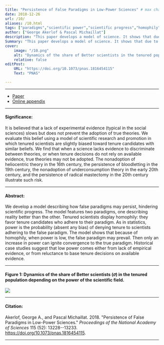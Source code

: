 ```yaml
---
title: "Persistence of False Paradigms in Low-Power Sciences" # max chars = 70
date: 2018-12-26
url: /10/
aliases: /10.html
tags: ["paradigms","scientific power","scientific progress","homophily","metascience"]
author: ["George Akerlof & Pascal Michaillat"]
description: "This paper develops a model of science. It shows that due to homophily in tenure decisions, false paradigms may persist when a science has low power." # max chars = 155
Summary: "This paper develops a model of science. It shows that due to homophily in tenure decisions, false paradigms may persist when a science has low power. History suggests that low power comes either from lack of evidence, or from reluctance to base tenure decisions on available evidence." # max chars = 290
cover:
    image: "/10.png"
    alt: "Dynamics of the share of Better scientists in the tenured population depending on the power of the scientific field."
    relative: false
editPost:
    URL: "https://doi.org/10.1073/pnas.1816454115"
    Text: "PNAS"

---
```


---

<!-- #### Files: -->

- [Paper](/10.pdf)
- [Online appendix](/10a.pdf)

---

#### Significance:

It is believed that a lack of experimental evidence (typical in the social sciences) slows but does not prevent the adoption of true theories. We evaluate this belief using a model of scientific research and promotion in which tenured scientists are slightly biased toward tenure candidates with similar beliefs. We find that when a science lacks evidence to discriminate between theories, or when tenure decisions do not rely on available evidence, true theories may not be adopted. The nonadoption of heliocentric theory in the 16th century, the persistence of bloodletting in the 19th century, the nonadoption of underconsumption theory in the early 20th century, and the persistence of radical mastectomy in the 20th century illustrate such risk.

---

#### Abstract:

We develop a model describing how false paradigms may persist, hindering scientific progress. The model features two paradigms, one describing reality better than the other. Tenured scientists display homophily: they favor tenure candidates who adhere to their paradigm. As in statistics, power is the probability (absent any bias) of denying tenure to scientists adhering to the false paradigm. The model shows that because of homophily, when power is low, the false paradigm may prevail. Then only an increase in power can ignite convergence to the true paradigm. Historical case studies suggest that low power comes either from lack of empirical evidence, or from reluctance to base tenure decisions on available evidence.

---

#### Figure 1:  Dynamics of the share of Better scientists (𝜎) in the tenured population depending on the power of the scientific field.

![](/10.png)

---

#### Citation:

Akerlof, George A., and Pascal Michaillat. 2018. "Persistence of False Paradigms in Low-Power Sciences." *Proceedings of the National Academy of Sciences* 115 (52): 13228--13233. https://doi.org/10.1073/pnas.1816454115.

---

